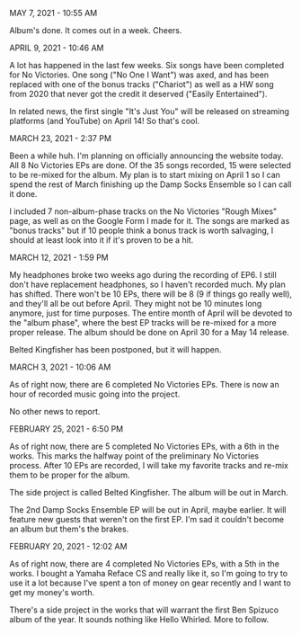 MAY 7, 2021 - 10:55 AM

Album's done. It comes out in a week. Cheers.

APRIL 9, 2021 - 10:46 AM

A lot has happened in the last few weeks. Six songs have been completed for No Victories. One song ("No One I Want") was axed, and has been replaced with one of the bonus tracks ("Chariot") as well as a HW song from 2020 that never got the credit it deserved ("Easily Entertained").

In related news, the first single "It's Just You" will be released on streaming platforms (and YouTube) on April 14! So that's cool.

MARCH 23, 2021 - 2:37 PM

Been a while huh. I'm planning on officially announcing the website today. All 8 No Victories EPs are done. Of the 35 songs recorded, 15 were selected to be re-mixed for the album. My plan is to start mixing on April 1 so I can spend the rest of March finishing up the Damp Socks Ensemble so I can call it done.

I included 7 non-album-phase tracks on the No Victories "Rough Mixes" page, as well as on the Google Form I made for it. The songs are marked as "bonus tracks" but if 10 people think a bonus track is worth salvaging, I should at least look into it if it's proven to be a hit.

MARCH 12, 2021 - 1:59 PM

My headphones broke two weeks ago during the recording of EP6. I still don't have replacement headphones, so I haven't recorded much. My plan has shifted. There won't be 10 EPs, there will be 8 (9 if things go really well), and they'll all be out before April. They might not be 10 minutes long anymore, just for time purposes. The entire month of April will be devoted to the "album phase", where the best EP tracks will be re-mixed for a more proper release. The album should be done on April 30 for a May 14 release.

Belted Kingfisher has been postponed, but it will happen.

MARCH 3, 2021 - 10:06 AM

As of right now, there are 6 completed No Victories EPs. There is now an hour of recorded music going into the project.

No other news to report.

FEBRUARY 25, 2021 - 6:50 PM

As of right now, there are 5 completed No Victories EPs, with a 6th in the works.
This marks the halfway point of the preliminary No Victories process. After 10 EPs are recorded, I will take my favorite tracks and re-mix them to be proper for the album.

The side project is called Belted Kingfisher. The album will be out in March.

The 2nd Damp Socks Ensemble EP will be out in April, maybe earlier. It will feature new guests that weren't on the first EP. I'm sad it couldn't become an album but them's the brakes.

FEBRUARY 20, 2021 - 12:02 AM

As of right now, there are 4 completed No Victories EPs, with a 5th in the works.
I bought a Yamaha Reface CS and really like it, so I'm going to try to use it a lot because I've spent a ton of money on gear recently and I want to get my money's worth.

There's a side project in the works that will warrant the first Ben Spizuco album of the year. It sounds nothing like Hello Whirled. More to follow.
